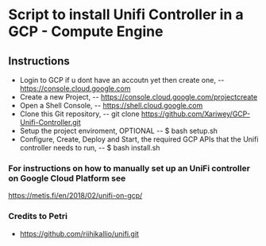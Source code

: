 # Script to install Unifi Controller in a GCP - Compute Engine

## Instructions

* Login to GCP if u dont have an accoutn yet then create one,
-- https://console.cloud.google.com
* Create a new Project,
-- https://console.cloud.google.com/projectcreate
* Open a Shell Console,
-- https://shell.cloud.google.com
* Clone this Git repository,
-- git clone https://github.com/Xariwey/GCP-Unifi-Controller.git
* Setup the project enviroment, OPTIONAL
-- $ bash setup.sh
* Configure, Create, Deploy and Start, the required GCP APIs that the Unifi controller needs to run,
-- $ bash install.sh

### For instructions on how to manually set up an UniFi controller on Google Cloud Platform see
https://metis.fi/en/2018/02/unifi-on-gcp/

### Credits to Petri
* https://github.com/riihikallio/unifi.git
